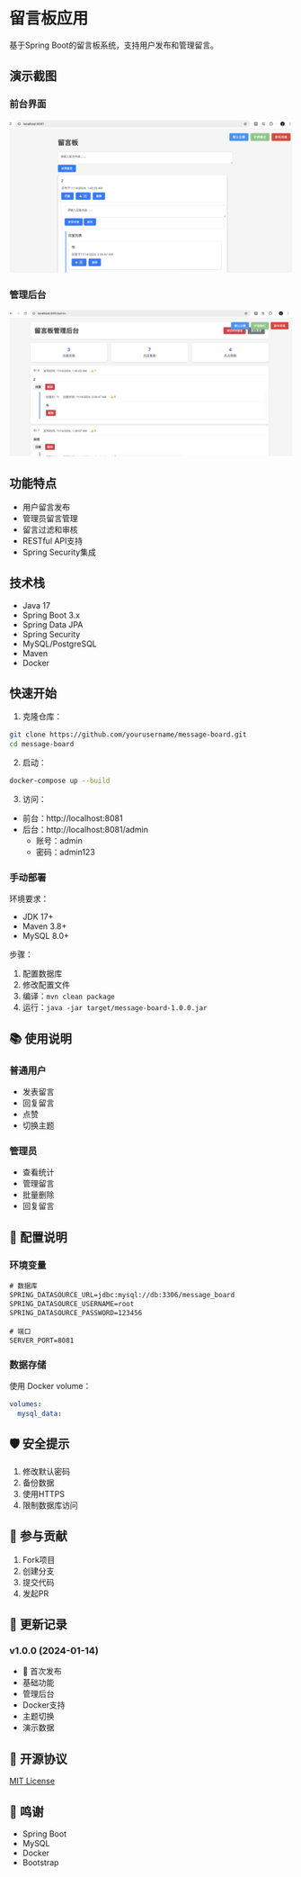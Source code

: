 # 留言板应用

基于Spring Boot的留言板系统，支持用户发布和管理留言。

## 演示截图

### 前台界面
![前台界面](docs/images/frontend.png)

### 管理后台
![管理后台](docs/images/admin.png)

## 功能特点

- 用户留言发布
- 管理员留言管理
- 留言过滤和审核
- RESTful API支持
- Spring Security集成

## 技术栈

- Java 17
- Spring Boot 3.x
- Spring Data JPA
- Spring Security
- MySQL/PostgreSQL
- Maven
- Docker

## 快速开始

1. 克隆仓库：
```bash
git clone https://github.com/yourusername/message-board.git
cd message-board
```

2. 启动：
```bash
docker-compose up --build
```

3. 访问：
- 前台：http://localhost:8081
- 后台：http://localhost:8081/admin
  - 账号：admin
  - 密码：admin123

### 手动部署

环境要求：
- JDK 17+
- Maven 3.8+
- MySQL 8.0+

步骤：
1. 配置数据库
2. 修改配置文件
3. 编译：`mvn clean package`
4. 运行：`java -jar target/message-board-1.0.0.jar`

## 📚 使用说明

### 普通用户
- 发表留言
- 回复留言
- 点赞
- 切换主题

### 管理员
- 查看统计
- 管理留言
- 批量删除
- 回复留言

## 🔧 配置说明

### 环境变量
```properties
# 数据库
SPRING_DATASOURCE_URL=jdbc:mysql://db:3306/message_board
SPRING_DATASOURCE_USERNAME=root
SPRING_DATASOURCE_PASSWORD=123456

# 端口
SERVER_PORT=8081
```

### 数据存储
使用 Docker volume：
```yaml
volumes:
  mysql_data:
```

## 🛡️ 安全提示

1. 修改默认密码
2. 备份数据
3. 使用HTTPS
4. 限制数据库访问

## 🤝 参与贡献

1. Fork项目
2. 创建分支
3. 提交代码
4. 发起PR

## 📝 更新记录

### v1.0.0 (2024-01-14)
- 🎉 首次发布
- 基础功能
- 管理后台
- Docker支持
- 主题切换
- 演示数据

## 📄 开源协议

[MIT License](LICENSE)

## 🙏 鸣谢

- Spring Boot
- MySQL
- Docker
- Bootstrap
